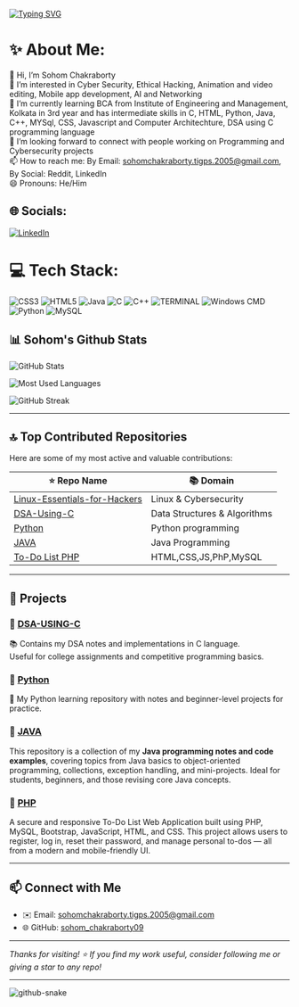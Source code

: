[![Typing SVG](https://readme-typing-svg.demolab.com?font=Fira+Code&pause=1500&color=f7f70a&background=FFFFFF00&width=435&lines=Hello+!!!+I+am+SOHOM+CHAKRABORTY;-+Alone+c_sohom09)](https://git.io/typing-svg)


# ✨ About Me:
👋 Hi, I’m Sohom Chakraborty<br>👀 I’m interested in Cyber Security, Ethical Hacking, Animation and video editing, Mobile app development, AI and Networking<br>🌱 I’m currently learning BCA from Institute of Engineering and Management, Kolkata in 3rd year and has intermediate skills in C, HTML, Python, Java, C++, MYSql, CSS, Javascript and Computer Architechture, DSA using C programming language<br>💞️ I’m looking forward to connect with people working on Programming and Cybersecurity projects<br>📫 How to reach me: By Email: sohomchakraborty.tigps.2005@gmail.com, By Social: Reddit, LinkedIn<br>😄 Pronouns: He/Him


## 🌐 Socials:
[![LinkedIn](https://img.shields.io/badge/LinkedIn-%230077B5.svg?logo=linkedin&logoColor=white)](http://www.linkedin.com/in/sohom-chakraborty-a3a855281)

# 💻 Tech Stack:
![CSS3](https://img.shields.io/badge/css3-%231572B6.svg?style=for-the-badge&logo=css3&logoColor=white) ![HTML5](https://img.shields.io/badge/html5-%23E34F26.svg?style=for-the-badge&logo=html5&logoColor=white) ![Java](https://img.shields.io/badge/java-%23ED8B00.svg?style=for-the-badge&logo=openjdk&logoColor=white) ![C](https://img.shields.io/badge/c-%2300599C.svg?style=for-the-badge&logo=c&logoColor=white) ![C++](https://img.shields.io/badge/c++-%2300599C.svg?style=for-the-badge&logo=c%2B%2B&logoColor=white) ![TERMINAL](https://img.shields.io/badge/PowerShell-%235391FE.svg?style=for-the-badge&logo=powershell&logoColor=white) ![Windows CMD](https://img.shields.io/badge/Windows%20Terminal-%234D4D4D.svg?style=for-the-badge&logo=windows-terminal&logoColor=white) ![Python](https://img.shields.io/badge/python-3670A0?style=for-the-badge&logo=python&logoColor=ffdd54) ![MySQL](https://img.shields.io/badge/mysql-4479A1.svg?style=for-the-badge&logo=mysql&logoColor=white)

## 📊 Sohom's Github Stats

![GitHub Stats](https://github-profile-summary-cards.vercel.app/api/cards/stats?username=sohom09&theme=2077)

![Most Used Languages](https://github-profile-summary-cards.vercel.app/api/cards/repos-per-language?username=sohom09&theme=2077)

![GitHub Streak](https://streak-stats.demolab.com?user=sohom09&theme=dark&hide_border=true)

---

## 🔝 Top Contributed Repositories

Here are some of my most active and valuable contributions:

| ⭐ Repo Name                      | 📚 Domain                    |
|----------------------------------|------------------------------|
| [Linux-Essentials-for-Hackers](https://github.com/sohom09/Linux-Essentials-for-Hackers) | Linux & Cybersecurity         |
| [DSA-Using-C](https://github.com/sohom09/DSA-USING-C)                                   | Data Structures & Algorithms |
| [Python](https://github.com/sohom09/CODING-WITH-PYTHON)                                   | Python programming |
| [JAVA](https://github.com/sohom09/JAVA-PROGRAMMING)                                   | Java Programming |
| [To-Do List PHP](https://github.com/sohom09/To-do-list-php)                                   | HTML,CSS,JS,PhP,MySQL|

---

## 🚀 Projects

### 📌 [DSA-USING-C](https://github.com/sohom09/DSA-USING-C)
📚 Contains my DSA notes and implementations in C language.  
Useful for college assignments and competitive programming basics.

### 📌 [Python](https://github.com/sohom09/CODING-WITH-PYTHON)
🐍 My Python learning repository with notes and beginner-level projects for practice.

### 📌 [JAVA](https://github.com/sohom09/JAVA-PROGRAMMING)
This repository is a collection of my **Java programming notes and code examples**, covering topics from Java basics to object-oriented programming, collections, exception handling, and mini-projects.
Ideal for students, beginners, and those revising core Java concepts.

### 📌 [PHP](https://github.com/sohom09/To-do-list-php)
A secure and responsive To-Do List Web Application built using PHP, MySQL, Bootstrap, JavaScript, HTML, and CSS. This project allows users to register, log in, reset their password, and manage personal to-dos — all from a modern and mobile-friendly UI.


---
## 📫 Connect with Me

- ✉️ Email: sohomchakraborty.tigps.2005@gmail.com
- 🌐 GitHub: [sohom_chakraborty09](https://github.com/sohom09)

---

_Thanks for visiting! ⭐ If you find my work useful, consider following me or giving a star to any repo!_




--------------------------------------------------------------------------------------------------------------------------------------------------
<picture>
  <source media="(prefers-color-scheme: dark)" srcset="https://raw.githubusercontent.com/SHROUDSOURAV/SHROUDSOURAV/output/github-snake-dark.svg" />
  <source media="(prefers-color-scheme: light)" srcset="https://raw.githubusercontent.com/SHROUDSOURAV/SHROUDSOURAV/output/github-snake.svg" />
  <img alt="github-snake" src="https://raw.githubusercontent.com/SHROUDSOURAV/SHROUDSOURAV/output/github-snake.svg" />
</picture>
<!-- Proudly created with GPRM ( https://gprm.itsvg.in ) -->

